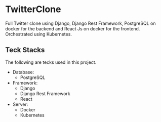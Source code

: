# TwitterClone
Full Twitter clone using Django, Django Rest Framework, PostgreSQL on docker for the backend and React Js on docker for the frontend. Orchestrated using Kubernetes.

## Teck Stacks

The following are tecks used in this project.
* Database:
  * PostgreSQL
* Framework:
  * Django
  * Django Rest Framework
  * React
* Server:
  * Docker
  * Kubernetes
